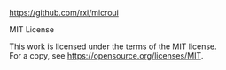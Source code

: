 https://github.com/rxi/microui

MIT License

This work is licensed under the terms of the MIT license.  
For a copy, see <https://opensource.org/licenses/MIT>.
